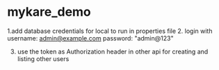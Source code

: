 # mykare_demo

1.add database credentials for local to run in properties file
2. login with
  username: admin@example.com
  password: "admin@123"
  
3. use the token as Authorization header in other api for creating and listing other users
